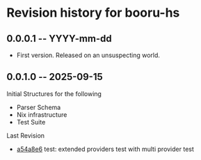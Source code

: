 # Revision history for booru-hs

## 0.0.0.1 -- YYYY-mm-dd

* First version. Released on an unsuspecting world.

## 0.0.1.0 -- 2025-09-15

Initial Structures for the following
- Parser Schema
- Nix infrastructure
- Test Suite

Last Revision
- [a54a8e6](https://github.com/Rexcrazy804/booru.hs/tree/a54a8e6cf77b2fe2aeb8c559c5c1571840f6d056) test: extended providers test with multi provider test
